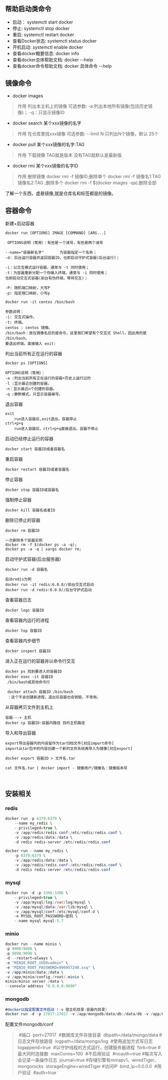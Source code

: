 ## 帮助启动类命令
- 启动： systemctl start docker
- 停止:  systemctl stop docker
- 重启:  systemctl restart docker
- 查看Docker状态: systemctl status docker
- 开机启动: systemctl enable docker
- 查看docker概要信息: docker info
- 查看docker总体帮助文档: docker --help
- 查看docker命令帮助文档: docker 具体命令 --help

## 镜像命令
- docker images
> 作用 列出本主机上的镜像 
可选参数: 
-a:列出本地所有镜像(包括历史镜像)；
-q：只显示镜像ID

- docker search 某个xxx镜像的名字
> 作用 在仓库里找xxx镜像
可选参数:
--limit N:只列出N个镜像，默认
25个

- docker pull 某个xxx镜像的名字:TAG
> 作用 下载镜像
TAG就是版本
没有TAG就默认是最新版

- docker rmi 某个xxx镜像的名字ID
> 作用 删除镜像
docker rmi -f 镜像ID;删除单个
docker rmi -f 镜像名1:TAG 镜像名2:TAG ;删除多个
docker rmi -f $(docker images -qa);删除全部

了解一个东西，虚悬镜像,就是仓库名和标签都是<none>的镜像。


## 容器命令
新建+启动容器
```
docker run [OPTIONS] IMAGE [COMMAND] [ARG...]

 OPTIONS说明（常用）：有些是一个减号，有些是两个减号
 
--name="容器新名字"       为容器指定一个名称；
-d: 后台运行容器并返回容器ID，也即启动守护式容器(后台运行)；
 
-i：以交互模式运行容器，通常与 -t 同时使用；
-t：为容器重新分配一个伪输入终端，通常与 -i 同时使用；
也即启动交互式容器(前台有伪终端，等待交互)；
 
-P: 随机端口映射，大写P
-p: 指定端口映射，小写p

docker run -it centos /bin/bash 

参数说明：
-i: 交互式操作。
-t: 终端。
centos : centos 镜像。
/bin/bash：放在镜像名后的是命令，这里我们希望有个交互式 Shell，因此用的是 /bin/bash。
要退出终端，直接输入 exit:

```
列出当前所有正在运行的容器
```
docker ps [OPTIONS]

OPTIONS说明（常用）：
-a :列出当前所有正在运行的容器+历史上运行过的
-l :显示最近创建的容器。
-n：显示最近n个创建的容器。
-q :静默模式，只显示容器编号。

```
退出容器
```
exit
    run进入容器后,exit退出。容器停止
ctrl+p+q
    run进入容器后，ctrl+p+q直接退出。容器不停止
```

启动已经停止运行的容器
```
docker start 容器ID或者容器名
```
重启容器
```
docker restart 容器ID或者容器名
```
停止容器
```
docker stop 容器ID或容器名
```
强制停止容器
```
docker kill 容器名或者ID
```
删除已停止的容器
```
docker rm 容器ID

一次删除多个容器实例
docker rm -f $(docker ps -a -q);
docker ps -a -q | xargs docker rm;
```
启动守护式容器(后台服务器)
```
docker run -d 容器名

启动redis为例
docker run -it redis:6.0.8//前台交互式启动
docker run -d redis:6.0.8//后台守护式启动
```

查看容器日志
```
docker logs 容器ID
```
查看容器内运行的进程
```
docker top 容器ID
```
查看容器内步细节
```
docker inspect 容器ID
```

进入正在运行的容器并以命令行交互
```
docker ps 找到要进入的容器ID
docker exec -it 容器ID
 /bin/bash或其他命令行
 
 docker attach 容器ID /bin/bash
 ：这个不会创建新进程，退出后容器也会销毁，不常用。
```
 从容器拷贝文件到主机上
 ```
 容器---> 主机
 docker cp 容器ID:容器内路径 目的主机路径
 ```
 导入和导出容器
 ```
 export导出容器内的内容留作为tar归档文件[对应import命令]
 import从tar包中的内容创建一个新的文件系统再导入为镜像[对应export]
 
 docker export 容器ID > 文件名.tar
 
 cat 文件名.tar | docker import - 镜像用户/镜像名：镜像版本号
 


 ```

## 安装相关

### redis

```java
docker run -p 6379:6379 \
    --name my_redis \
    --privileged=true \
    -v /app/redis/redis.conf:/etc/redis/redis.conf \
    -v /app/redis/data:/data \
    -d redis redis-server /etc/redis/redis.conf

docker run --name my_redis \
    -p 6379:6379 \
    -v /app/redis/data:/data \
    -v /app/redis/redis.conf:/etc/redis/redis.conf \
    -d redis redis-server /etc/redis/redis.conf

```

### mysql

```java
docker run -d -p 3306:3306 \
    --privileged=true \
    -v /app/mysql/log:/var/log/mysql \
    -v /app/mysql/data:/var/lib/mysql \
    -v /app/mysql/conf:/etc/mysql/conf.d \
    -e MYSQL_ROOT_PASSWORD=密码 \
    --name mysql mysql:5.7
```

### minio

```java
docker run --name minio \
-p 9000:9000 \  
-p 9090:9090 \
-d --restart=always \
-e "MINIO_ROOT_USER=admin" \
-e "MINIO_ROOT_PASSWORD=996957240.sxq" \
-v /app/minio/data:/data \
-v /app/minio/config:/root/.minio \
minio/minio server /data \
--console-address '0.0.0.0:9090'
```

### mongodb

```java
#docker以指定配置文件启动 (-v 宿主机目录:容器内目录)
docker run -d -p 27017:27017 -v /app/mongodb/data/db:/data/db -v /app/mongodb/conf:/data/conf -v /app/mongodb/log:/data/log --name mongo mongo:4.4
```

配置文件mongodb/conf
>  ​	#端口
> ​	port=27017
> ​	#数据库文件存放目录
> ​	dbpath=/data/mongo/data
> ​	#日志文件存放路径
> ​	logpath=/data/mongo/log
> ​	#使用追加方式写日志
> ​	logappend=true
> ​	#以守护线程的方式运行，创建服务器进程
> ​	fork=true
> ​	#最大同时连接数
> ​	maxConns=100
> ​	#不启用验证
> ​	#noauth=true
> ​	#每次写入会记录一条操作日志
> ​	journal=true
> ​	#存储引擎有mmapv1、wiredTiger、mongorocks
> ​	storageEngine=wiredTiger
> ​	#访问IP
> ​	bind_ip=0.0.0.0
> ​	#用户验证
> ​	#auth=true
